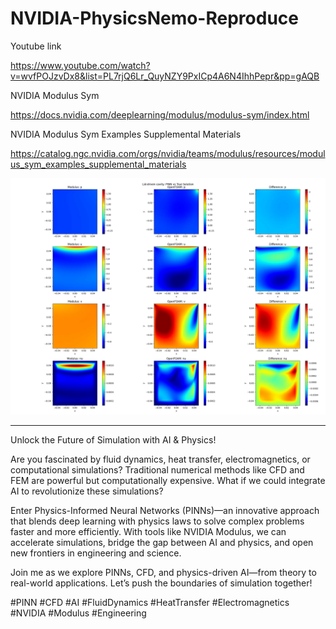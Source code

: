 # NVIDIA-PhysicsNemo-Reproduce

Youtube link

https://www.youtube.com/watch?v=wvfPOJzvDx8&list=PL7rjQ6Lr_QuyNZY9PxICp4A6N4IhhPepr&pp=gAQB

NVIDIA Modulus Sym 

https://docs.nvidia.com/deeplearning/modulus/modulus-sym/index.html

NVIDIA Modulus Sym Examples Supplemental Materials

https://catalog.ngc.nvidia.com/orgs/nvidia/teams/modulus/resources/modulus_sym_examples_supplemental_materials

![Overview](https://github.com/AI-ME-Ben/NVIDIA-Modulus-Reproduce/blob/main/images/part3.png?raw=true)

-----------------------------------------------------------------------------------------------------------------
Unlock the Future of Simulation with AI & Physics!

Are you fascinated by fluid dynamics, heat transfer, electromagnetics, or computational simulations? Traditional numerical methods like CFD and FEM are powerful but computationally expensive. What if we could integrate AI to revolutionize these simulations?

Enter Physics-Informed Neural Networks (PINNs)—an innovative approach that blends deep learning with physics laws to solve complex problems faster and more efficiently. With tools like NVIDIA Modulus, we can accelerate simulations, bridge the gap between AI and physics, and open new frontiers in engineering and science.

Join me as we explore PINNs, CFD, and physics-driven AI—from theory to real-world applications. Let’s push the boundaries of simulation together!

#PINN #CFD #AI #FluidDynamics #HeatTransfer #Electromagnetics #NVIDIA #Modulus #Engineering
